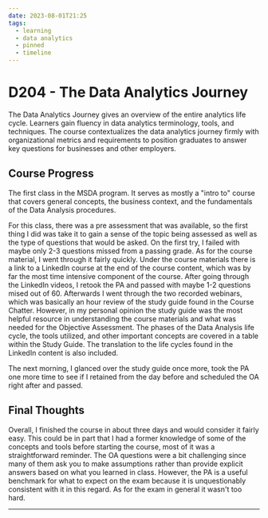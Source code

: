 ```yaml
---
date: 2023-08-01T21:25
tags:
  - learning
  - data analytics
  - pinned
  - timeline
---
```


# D204 - The Data Analytics Journey

The Data Analytics Journey gives an overview of the entire analytics life cycle. Learners gain fluency in data analytics terminology, tools, and techniques. 
The course contextualizes the data analytics journey firmly with organizational metrics and requirements to position graduates to answer key questions for businesses and other employers. 

## Course Progress
The first class in the MSDA program. It serves as mostly a "intro to" course that covers general concepts, the business context, and the fundamentals of the Data Analysis procedures.

For this class, there was a pre assessment that was available, so the first thing I did was take it to gain a sense of the topic being assessed as well as the type of questions that would be asked. On the first try, I failed with maybe only 2-3 questions missed from a passing grade.
As for the course material, I went through it fairly quickly. Under the course materials there is a link to a LinkedIn course at the end of the course content, which was by far the most time intensive component of the course. After going through the LinkedIn videos, I retook the PA and passed with maybe 1-2 questions mised out of 60. Afterwards I went through the two recorded webinars, which was basically an hour review of the study guide found in the Course Chatter. However, in my personal opinion the study guide was the most helpful resource in understanding the course materials and what was needed for the Objective Assessment. The phases of the Data Analysis life cycle, the tools utilized, and other important concepts are covered in a table within the Study Guide. The translation to the life cycles found in the LinkedIn content is also included. 

The next morning, I glanced over the study guide once more, took the PA one more time to see if I retained from the day before and scheduled the OA right after and passed.

## Final Thoughts

Overall, I finished the course in about three days and would consider it fairly easy. This could be in part that I had a former knowledge of some of the concepts and tools before starting the course, most of it was a straightforward reminder. The OA questions were a bit challenging since many of them ask you to make assumptions rather than provide explicit answers based on what you learned in class. However, the PA is a useful benchmark for what to expect on the exam because it is unquestionably consistent with it in this regard. As for the exam in general it wasn't too hard.
 

<hr />

